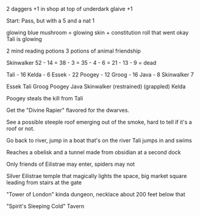 2 daggers +1 in shop at top of underdark
glaive +1

Start:
Pass, but with a 5 and a nat 1

glowing blue mushroom = glowing skin + constitution roll that went okay
Tali is glowing

2 mind reading potions
3 potions of animal friendship

Skinwalker
52 - 14 = 38 - 3 = 35 - 4 - 6 = 21 - 13 - 9 = dead

Tali - 16
Kelda - 6
Essek - 22
Poogey - 12
Groog - 16
Java - 8
Skinwalker 7

Essek
Tali
Groog
Poogey
Java
Skinwalker (restrained) (grappled)
Kelda

Poogey steals the kill from Tali

Get the "Divine Rapier" flavored for the dwarves.

See a possible steeple roof emerging out of the smoke, hard to tell if it's a roof or not.

Go back to river, jump in a boat that's on the river
Tali jumps in and swims

Reaches a obelisk and a tunnel made from obsidian at a second dock

Only friends of Eilistrae may enter, spiders may not

Silver Eilistrae temple that magically lights the space, big market square leading from stairs at the gate

"Tower of London" kinda dungeon, necklace about 200 feet below that

"Spirit's Sleeping Cold" Tavern